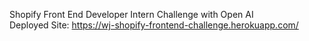 Shopify Front End Developer Intern Challenge with Open AI \
Deployed Site: https://wj-shopify-frontend-challenge.herokuapp.com/
